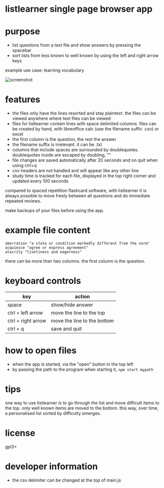 # listlearner single page browser app

# purpose
* list questions from a text file and show answers by pressing the spacebar
* sort lists from less known to well known by using the left and right arrow keys

example use case: learning vocabulary

![screenshot](other/screenshot.png?raw=true)

# features
* the files only have the lines resorted and stay plaintext. the files can be viewed anywhere where text files can be viewed
* files for listlearner contain lines with space delimited columns. files can be created by hand, with libreoffice calc (use the filename suffic .csv) or excel
* the first column is the question, the rest the answer
* the filename suffix is irrelevant. it can be .txt
* columns that include spaces are surrounded by doublequotes. doublequotes inside are escaped by doubling, ""
* file changes are saved automatically after 20 seconds and on quit when using ctrl+q
* csv headers are not handled and will appear like any other line
* study time is tracked for each file, displayed in the top right corner and updated every 100 seconds

compared to spaced repetition flashcard software, with listlearner it is always possible to move freely between all questions and do immediate repeated reviews.

make backups of your files before using the app.

# example file content
~~~
aberration "a state or condition markedly different from the norm"
acquiesce "agree or express agreement"
alacrity "liveliness and eagerness"
~~~

there can be more than two columns. the first column is the question.

# keyboard controls
| key | action |
| --- | --- |
| space  | show/hide answer |
| ctrl + left arrow | move the line to the top |
| ctrl + right arrow | move the line to the bottom |
| ctrl + q | save and quit |

# how to open files
* when the app is started, via the "open" button in the top left
* by passing the path to the program when starting it, ``npm start mypath``

# tips
one way to use listlearner is to go through the list and move difficult items to the top. only well known items are moved to the bottom. this way, over time, a personalised list sorted by difficulty emerges.

# license
gpl3+

# developer information
* the csv delimiter can be changed at the top of main.js

